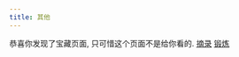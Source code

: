 ```yaml
---
title: 其他
---
```

恭喜你发现了宝藏页面, 只可惜这个页面不是给你看的. 
[摘录](/others/saying.html)
[锻炼](/workout/calendar.html)